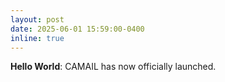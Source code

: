 ```yaml
---
layout: post
date: 2025-06-01 15:59:00-0400
inline: true
---
```


**Hello World**: CAMAIL has now officially launched.